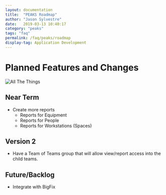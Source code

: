```yaml
---
layout: documentation
title:  "PEAKS Roadmap"
author: "Jason Sylvestre"
date:   2019-03-13 10:40:17
category: "peaks"
tags: "faq"
permalink: /faq/peaks/roadmap
display-tag: Application Development
---
```


# Planned Features and Changes

![All The Things](https://computing.caes.ucdavis.edu/media/peaks/all-the-things.jpg "All The Things")

## Near Term
* Create more reports
  * Reports for Equipment
  * Reports for People
  * Reports for Workstations (Spaces)

## Version 2
* Have a Team of Teams group that will allow view/report access into the child teams.

## Future/Backlog
* Integrate with BigFix 
